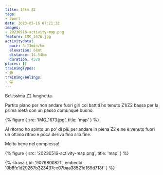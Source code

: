 ```yaml
---
title: 14km Z2
tags:
- Sport
date: 2023-05-16 07:21:32
images:
- 20230516-activity-map.png
feature: IMG_1676.jpg
activitydata:
  pace: 5:11min/km
  elevation: 68mt
  distance: 14.54km
  duration: 4520
places: []
trainingTypes:
- 🟢
trainingFeelings:
- 😀
---
```


Bellissima Z2 lunghetta.

<!--more-->

Partito piano per non andare fuori giri coi battiti ho tenuto Z1/Z2 bassa per la prima metà con un passo comunque buono.

{% figure { src: 'IMG_1673.jpg', title: 'map' } %}

Al ritorno ho spinto un po' di più per andare in piena Z2 e ne è venuto fuori un ottimo ritmo e poca deriva fino alla fine.

Molto bene nel complesso!

{% figure { src: '20230516-activity-map.png', title: 'map' } %}

{% strava { id: '9079800821', embedId: '0b8fc1d29267b323437ce07baa38521d169d718f' } %}